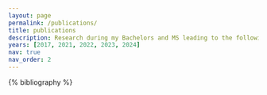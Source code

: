 ```yaml
---
layout: page
permalink: /publications/
title: publications
description: Research during my Bachelors and MS leading to the following publications
years: [2017, 2021, 2022, 2023, 2024]
nav: true
nav_order: 2
---
```


<!-- _pages/publications.md -->
<div class="publications">

{% bibliography %}

</div>

